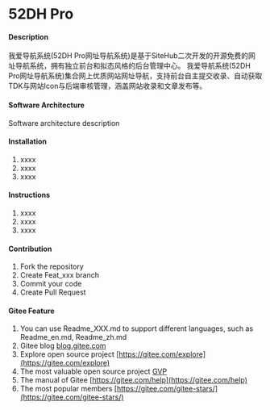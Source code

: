 # 52DH Pro

#### Description
我爱导航系统(52DH Pro网址导航系统)是基于SiteHub二次开发的开源免费的网址导航系统，拥有独立前台和拟态风格的后台管理中心。
我爱导航系统(52DH Pro网址导航系统)集合网上优质网站网址导航，支持前台自主提交收录、自动获取TDK与网站Icon与后端审核管理，涵盖网站收录和文章发布等。

#### Software Architecture
Software architecture description

#### Installation

1.  xxxx
2.  xxxx
3.  xxxx

#### Instructions

1.  xxxx
2.  xxxx
3.  xxxx

#### Contribution

1.  Fork the repository
2.  Create Feat_xxx branch
3.  Commit your code
4.  Create Pull Request


#### Gitee Feature

1.  You can use Readme\_XXX.md to support different languages, such as Readme\_en.md, Readme\_zh.md
2.  Gitee blog [blog.gitee.com](https://blog.gitee.com)
3.  Explore open source project [https://gitee.com/explore](https://gitee.com/explore)
4.  The most valuable open source project [GVP](https://gitee.com/gvp)
5.  The manual of Gitee [https://gitee.com/help](https://gitee.com/help)
6.  The most popular members  [https://gitee.com/gitee-stars/](https://gitee.com/gitee-stars/)

